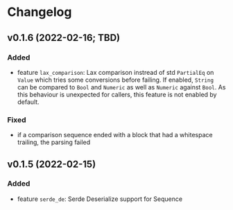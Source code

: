 # Changelog

## v0.1.6 (2022-02-16; TBD)
### Added 
- feature `lax_comparison`: Lax comparison instread of std `PartialEq` on `Value` which tries some conversions before failing.  If enabled, `String` can be compared to `Bool` and `Numeric` as well as `Numeric` against `Bool`. As this
behaviour is unexpected for callers, this feature is not enabled by default.

### Fixed
- if a comparison sequence ended with a block that had a whitespace trailing, the parsing failed

## v0.1.5 (2022-02-15)
### Added
- feature `serde_de`: Serde Deserialize support for Sequence